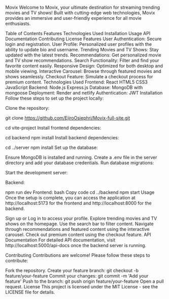 Movix 
Welcome to Movix, your ultimate destination for streaming trending movies and TV shows! Built with cutting-edge web technologies, Movix provides an immersive and user-friendly experience for all movie enthusiasts.

Table of Contents Features Technologies Used Installation Usage API Documentation Contributing License Features User Authentication: Secure login and registration. User Profile: Personalized user profiles with the ability to update bio and username. Trending Movies and TV Shows: Stay updated with the latest trends. Recommendations: Get personalized movie and TV show recommendations. Search Functionality: Filter and find your favorite content easily. Responsive Design: Optimized for both desktop and mobile viewing. Interactive Carousel: Browse through featured movies and shows seamlessly. Checkout Feature: Simulate a checkout process for premium content. Technologies Used Frontend: React HTML5 CSS3 JavaScript Backend: Node.js Express.js Database: MongoDB with mongoose Deployment: Render and netlify Authentication: JWT Installation Follow these steps to set up the project locally:

Clone the repository:

git clone https://github.com/EjiroOsiephri/Movix-full-site.git 

cd vite-project Install frontend dependencies:

cd backend npm install Install backend dependencies:

cd ../server npm install Set up the database:

Ensure MongoDB is installed and running. Create a .env file in the server directory and add your database credentials. Run database migrations:

Start the development server:

Backend:

npm run dev Frontend: bash Copy code cd ../backend npm start Usage Once the setup is complete, you can access the application at http://localhost:5173 for the frontend and http://localhost:8000 for the backend.

Sign up or Log in to access your profile. Explore trending movies and TV shows on the homepage. Use the search bar to filter content. Navigate through recommendations and featured content using the interactive carousel. Check out premium content using the checkout feature. API Documentation For detailed API documentation, visit http://localhost:5000/api-docs once the backend server is running.

Contributing Contributions are welcome! Please follow these steps to contribute:

Fork the repository. Create your feature branch: git checkout -b feature/your-feature Commit your changes: git commit -m 'Add your feature' Push to the branch: git push origin feature/your-feature Open a pull request. License This project is licensed under the MIT License - see the LICENSE file for details.
